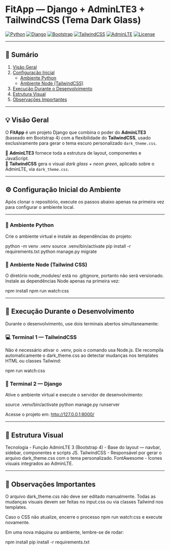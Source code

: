# FitApp — Django + AdminLTE3 + TailwindCSS (Tema Dark Glass)

[![Python](https://img.shields.io/badge/Python-3.12-blue?logo=python)](https://www.python.org/)
[![Django](https://img.shields.io/badge/Django-5.x-success?logo=django)](https://www.djangoproject.com/)
[![Bootstrap](https://img.shields.io/badge/Bootstrap-4.6-purple?logo=bootstrap)](https://getbootstrap.com/)
[![TailwindCSS](https://img.shields.io/badge/TailwindCSS-3.x-38BDF8?logo=tailwind-css)](https://tailwindcss.com/)
[![AdminLTE](https://img.shields.io/badge/AdminLTE-3.x-007bff?logo=html5)](https://adminlte.io/)
[![License](https://img.shields.io/badge/license-MIT-green.svg)](LICENSE)

---

## 📘 Sumário
1. [Visão Geral](#-visão-geral)
2. [Configuração Inicial](#-configuração-inicial-do-ambiente)
   - [Ambiente Python](#-ambiente-python)
   - [Ambiente Node (TailwindCSS)](#-ambiente-node-tailwindcss)
3. [Execução Durante o Desenvolvimento](#-execução-durante-o-desenvolvimento)
4. [Estrutura Visual](#-estrutura-visual)
5. [Observações Importantes](#-observações-importantes)

---

## 💡 Visão Geral
O **FitApp** é um projeto Django que combina o poder do **AdminLTE3** (baseado em Bootstrap 4) com a flexibilidade do **TailwindCSS**, usado exclusivamente para gerar o tema escuro personalizado `dark_theme.css`.

🔹 **AdminLTE3** fornece toda a estrutura de layout, componentes e JavaScript.  
🔹 **TailwindCSS** gera o visual *dark glass + neon green*, aplicado sobre o AdminLTE, via `dark_theme.css`.

---

## ⚙️ Configuração Inicial do Ambiente
Após clonar o repositório, execute os passos abaixo apenas na primeira vez para configurar o ambiente local.

---

### 🐍 Ambiente Python
Crie o ambiente virtual e instale as dependências do projeto:

python -m venv .venv
source .venv/bin/activate
pip install -r requirements.txt
python manage.py migrate


### 🌿 Ambiente Node (Tailwind CSS)
O diretório node_modules/ está no .gitignore, portanto não será versionado.
Instale as dependências Node apenas na primeira vez:

npm install
npm run watch:css

---

## 🧩 Execução Durante o Desenvolvimento
Durante o desenvolvimento, use dois terminais abertos simultaneamente:

### 💻 Terminal 1 — TailwindCSS
Não é necessário ativar o .venv, pois o comando usa Node.js.
Ele recompila automaticamente o dark_theme.css ao detectar mudanças nos templates HTML ou classes Tailwind:

npm run watch:css


### 🐍 Terminal 2 — Django
Ative o ambiente virtual e execute o servidor de desenvolvimento:

source .venv/bin/activate
python manage.py runserver

Acesse o projeto em:
http://127.0.0.1:8000/

---

## 🎨 Estrutura Visual
Tecnologia - Função
AdminLTE 3 (Bootstrap 4) - Base do layout — navbar, sidebar, componentes e scripts JS.
TailwindCSS - Responsável por gerar o arquivo dark_theme.css com o tema personalizado.
FontAwesome - Ícones visuais integrados ao AdminLTE.

---

## 🧾 Observações Importantes
O arquivo dark_theme.css não deve ser editado manualmente.
Todas as mudanças visuais devem ser feitas no input.css ou via classes Tailwind nos templates.

Caso o CSS não atualize, encerre o processo npm run watch:css e execute novamente.

Em uma nova máquina ou ambiente, lembre-se de rodar:

npm install
pip install -r requirements.txt
